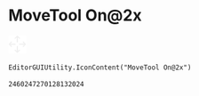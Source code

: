 # MoveTool On@2x
![](/img/MoveTool%20On@2x.png)

``` CSharp
EditorGUIUtility.IconContent("MoveTool On@2x")
```
```
2460247270128132024
```
